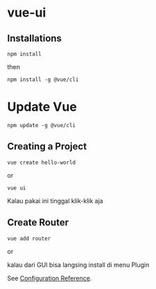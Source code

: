 # vue-ui

## Installations

```
npm install
```

then

```
npm install -g @vue/cli
```

# Update Vue

```
npm update -g @vue/cli
```

## Creating a Project

```
vue create hello-world
```

or

```
vue ui
```

Kalau pakai ini tinggal klik-klik aja

## Create Router

```
vue add router
```

or

kalau dari GUI bisa langsing install di menu Plugin

See [Configuration Reference](https://cli.vuejs.org/config/).

